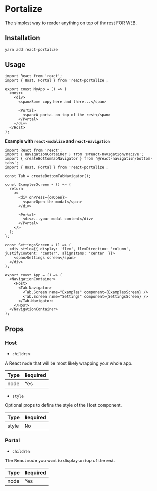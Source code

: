 # Portalize

The simplest way to render anything on top of the rest FOR WEB.

## Installation

```bash
yarn add react-portalize
```

## Usage

```tsx
import React from 'react';
import { Host, Portal } from 'react-portalize';

export const MyApp = () => (
  <Host>
    <div>
      <span>Some copy here and there...</span>

      <Portal>
        <span>A portal on top of the rest</span>
      </Portal>
    </div>
  </Host>
);
```

**Example with `react-modalize` and `react-navigation`**

```tsx
import React from 'react';
import { NavigationContainer } from '@react-navigation/native';
import { createBottomTabNavigator } from '@react-navigation/bottom-tabs';
import { Host, Portal } from 'react-portalize';

const Tab = createBottomTabNavigator();

const ExamplesScreen = () => {
  return (
    <>
      <div onPress={onOpen}>
        <span>Open the modal</span>
      </div>

      <Portal>
        <div>...your modal content</div>
      </Portal>
    </>
  );
};

const SettingsScreen = () => (
  <div style={{ display: 'flex', flexDirection: 'column', justifyContent: 'center', alignItems: 'center' }}>
    <span>Settings screen</span>
  </div>
);

export const App = () => (
  <NavigationContainer>
    <Host>
      <Tab.Navigator>
        <Tab.Screen name="Examples" component={ExamplesScreen} />
        <Tab.Screen name="Settings" component={SettingsScreen} />
      </Tab.Navigator>
    </Host>
  </NavigationContainer>
);
```

## Props

### Host

- `children`

A React node that will be most likely wrapping your whole app.

| Type | Required |
| ---- | -------- |
| node | Yes      |

- `style`

Optional props to define the style of the Host component.

| Type  | Required |
| ----- | -------- |
| style | No       |

### Portal

- `children`

The React node you want to display on top of the rest.

| Type | Required |
| ---- | -------- |
| node | Yes      |
